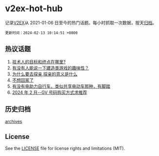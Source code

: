 # v2ex-hot-hub

 记录[V2EX](https://www.v2ex.com/)从 2021-01-06 日至今的热门话题。每小时抓取一次数据，按天[归档](archives)。

`更新时间：2024-02-13 10:14:51 +0800`

## 热议话题

1. [技术人的目标和终点在哪里?](https://www.v2ex.com/t/1015421)
1. [有没有人能说一下建造类游戏的趣味性？](https://www.v2ex.com/t/1015401)
1. [为什么要去探亲,探亲的意义是什么](https://www.v2ex.com/t/1015457)
1. [不想回家了](https://www.v2ex.com/t/1015395)
1. [有没有电助力自行车，类似共享电动车那种，有脚踏](https://www.v2ex.com/t/1015400)
1. [2024 年 2 月--GV 号码购买方式求推荐](https://www.v2ex.com/t/1015419)

## 历史归档

[archives](archives)

## License

See the [LICENSE](LICENSE) file for license rights and limitations (MIT).
